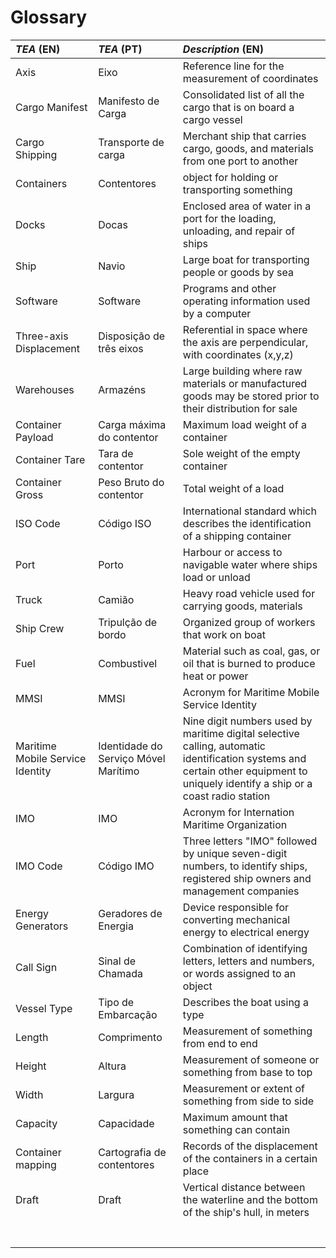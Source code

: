 # Glossary

| **_TEA_ (EN)**  | **_TEA_ (PT)** | **_Description_ (EN)** |                                       
|:------------------------|:-----------------|:--------------------------------------------|
| Axis | Eixo | Reference line for the measurement of coordinates |
| Cargo Manifest | Manifesto de Carga | Consolidated list of all the cargo that is on board a cargo vessel |
| Cargo Shipping | Transporte de carga | Merchant ship that carries cargo, goods, and materials from one port to another |
| Containers |  Contentores | object for holding or transporting something |
| Docks | Docas | Enclosed area of water in a port for the loading, unloading, and repair of ships |
| Ship | Navio | Large boat for transporting people or goods by sea |
| Software | Software | Programs and other operating information used by a computer |
| Three-axis Displacement | Disposição de três eixos | Referential in space where the axis are perpendicular, with coordinates (x,y,z) |
| Warehouses | Armazéns | Large building where raw materials or manufactured goods may be stored prior to their distribution for sale |
| Container Payload | Carga máxima do contentor | Maximum load weight of a container |
| Container Tare | Tara de contentor | Sole weight of the empty container |
| Container Gross | Peso Bruto do contentor | Total weight of a load |
| ISO Code | Código ISO | International standard which describes the identification of a shipping container |
| Port | Porto | Harbour or access to navigable water where ships load or unload |
| Truck | Camião | Heavy road vehicle used for carrying goods, materials |
| Ship Crew | Tripulção de bordo | Organized group of workers that work on boat |
| Fuel | Combustivel | Material such as coal, gas, or oil that is burned to produce heat or power |
| MMSI | MMSI | Acronym for Maritime Mobile Service Identity |
| Maritime Mobile Service Identity | Identidade do Serviço Móvel Marítimo | Nine digit numbers used by maritime digital selective calling, automatic identification systems and certain other equipment to uniquely identify a ship or a coast radio station |
| IMO | IMO | Acronym for Internation Maritime Organization |
| IMO Code | Código IMO | Three letters "IMO" followed by unique seven-digit numbers, to identify ships, registered ship owners and management companies |
| Energy Generators | Geradores de Energia | Device responsible for converting mechanical energy to electrical energy |
| Call Sign | Sinal de Chamada | Combination of identifying letters, letters and numbers, or words assigned to an object |
| Vessel Type | Tipo de Embarcação | Describes the boat using a type  |
| Length | Comprimento | Measurement of something from end to end |
| Height | Altura | Measurement of someone or something from base to top |
| Width | Largura | Measurement or extent of something from side to side |
| Capacity | Capacidade | Maximum amount that something can contain |
| Container mapping | Cartografia de contentores | Records of the displacement of the containers in a certain place |
| Draft | Draft | Vertical distance between the waterline and the bottom of the ship's hull, in meters |
|  |  |  |
|  |  |  |
|  |  |  |
|  |  |  |
|  |  |  |
|  |  |  |
|  |  |  |